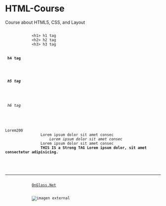 # HTML-Course
Course about HTML5, CSS, and Layout


<!DOCTYPE html>
<htm>
    <head>
        <title>Title page</title>
        <meta charset="utf-8">
    </head>
    <body>
        <code>
            &lt;h1> h1 tag</h1>
            &lt;h2> h2 tag</h2>
            &lt;h3> h3 tag</h3>
            <h4> h4 tag</h4>
            <h5> h5 tag</h5>
            <h6> h6 tag</h6>
            <p>Lorem200 
                Lorem ipsum dolor sit amet consec
                <em>    Lorem ipsum dolor sit amet consec </em>
                Lorem ipsum dolor sit amet consec
                <strong>THIS IS a Strong TAG Lorem ipsum dolor, sit amet consectetur adipisicing.</strong> 
            </p>
            <hr><!-- linea -->
            <a href="https://onglass.net" rel="noopener" target="_blank">OnGlass.Net</a>
            <br><!-- salto de linea-->
            <img src="https://xperti.io/wp-content/uploads/2023/08/xblog-Encapsulation.png" 
            alt="imagen external">
        </code>
    </body>
</htm>
